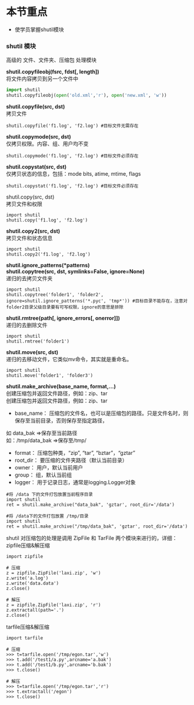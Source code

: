 # 本节重点

* 使学员掌握shutil模块



### shutil 模块

高级的 文件、文件夹、压缩包 处理模块

  
**shutil.copyfileobj\(fsrc, fdst\[, length\]\)**  
将文件内容拷贝到另一个文件中

```python
import shutil
shutil.copyfileobj(open('old.xml','r'), open('new.xml', 'w'))
```

**shutil.copyfile\(src, dst\)**  
拷贝文件

```
shutil.copyfile('f1.log', 'f2.log') #目标文件无需存在
```

**shutil.copymode\(src, dst\)**  
仅拷贝权限。内容、组、用户均不变

```
shutil.copymode('f1.log', 'f2.log') #目标文件必须存在
```

**shutil.copystat\(src, dst\)**  
仅拷贝状态的信息，包括：mode bits, atime, mtime, flags

```
shutil.copystat('f1.log', 'f2.log') #目标文件必须存在
```

shutil.copy\(src, dst\)  
拷贝文件和权限

```
import shutil
shutil.copy('f1.log', 'f2.log')
```

**shutil.copy2\(src, dst\)**  
拷贝文件和状态信息

```
import shutil
shutil.copy2('f1.log', 'f2.log')
```

**shutil.ignore\_patterns\(\*patterns\)**  
**shutil.copytree\(src, dst, symlinks=False, ignore=None\)**  
递归的去拷贝文件夹

```
import shutil
shutil.copytree('folder1', 'folder2', ignore=shutil.ignore_patterns('*.pyc', 'tmp*')) #目标目录不能存在，注意对folder2目录父级目录要有可写权限，ignore的意思是排除
```

**shutil.rmtree\(path\[, ignore\_errors\[, onerror\]\]\)**  
递归的去删除文件

```
import shutil
shutil.rmtree('folder1')
```

**shutil.move\(src, dst\)**  
递归的去移动文件，它类似mv命令，其实就是重命名。

```
import shutil
shutil.move('folder1', 'folder3')
```

**shutil.make\_archive\(base\_name, format,...\)**  
创建压缩包并返回文件路径，例如：zip、tar  
创建压缩包并返回文件路径，例如：zip、tar

* base\_name： 压缩包的文件名，也可以是压缩包的路径。只是文件名时，则保存至当前目录，否则保存至指定路径，

如 data\_bak                       =&gt;保存至当前路径  
如：/tmp/data\_bak =&gt;保存至/tmp/

* format：    压缩包种类，“zip”, “tar”, “bztar”，“gztar”
* root\_dir：    要压缩的文件夹路径（默认当前目录）
* owner：    用户，默认当前用户
* group：    组，默认当前组
* logger：    用于记录日志，通常是logging.Logger对象

```
#将 /data 下的文件打包放置当前程序目录
import shutil
ret = shutil.make_archive("data_bak", 'gztar', root_dir='/data')

#将 /data下的文件打包放置 /tmp/目录
import shutil
ret = shutil.make_archive("/tmp/data_bak", 'gztar', root_dir='/data')
```

shutil 对压缩包的处理是调用 ZipFile 和 TarFile 两个模块来进行的，详细：  
zipfile压缩&解压缩

```
import zipfile

# 压缩
z = zipfile.ZipFile('laxi.zip', 'w')
z.write('a.log')
z.write('data.data')
z.close()

# 解压
z = zipfile.ZipFile('laxi.zip', 'r')
z.extractall(path='.')
z.close()
```

tarfile压缩&解压缩

```
import tarfile

# 压缩
>>> t=tarfile.open('/tmp/egon.tar','w')
>>> t.add('/test1/a.py',arcname='a.bak')
>>> t.add('/test1/b.py',arcname='b.bak')
>>> t.close()

# 解压
>>> t=tarfile.open('/tmp/egon.tar','r')
>>> t.extractall('/egon')
>>> t.close()
```



